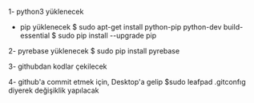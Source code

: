 1- python3 yüklenecek

- pip yüklenecek
$ sudo apt-get install python-pip python-dev build-essential 
$ sudo pip install --upgrade pip 

2- pyrebase yüklenecek
$ sudo pip install pyrebase

3- githubdan kodlar çekilecek

4- github'a commit etmek için, Desktop'a gelip
$sudo leafpad .gitconfıg
diyerek değişiklik yapılacak
